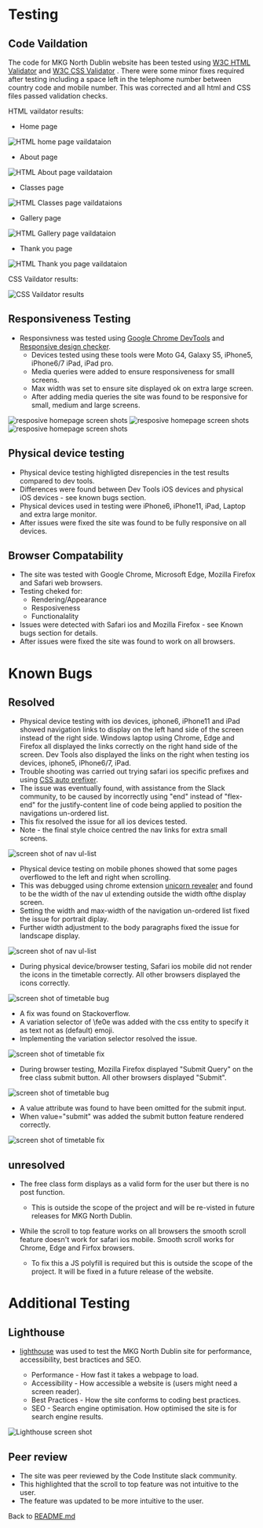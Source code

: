 # Testing

## Code Vaildation
The code for MKG North Dublin website has been tested using [W3C HTML Validator](https://validator.w3.org/) and [W3C CSS Validator](https://jigsaw.w3.org/css-validator/) . There were some minor fixes required after testing including a space left in the telephome number between country code and mobile number. This was corrected and all html and CSS files passed validation checks.

HTML vaildator results:

- Home page 

![HTML home page vaildataion](/docs/readme-images/html-validator.png)

 - About page

 ![HTML About page vaildataion](/docs/readme-images/html-validator.png)

 - Classes page

 ![HTML Classes page vaildataions](/docs/readme-images/html-validator.png)

 - Gallery page

 ![HTML Gallery page vaildataion](/docs/readme-images/html-validator.png)

 - Thank you page

 ![HTML Thank you page vaildataion](/docs/readme-images/html-validator.png)



 CSS Vaildator results:

 ![CSS Vaildator results](/docs/readme-images/css-validator.png)


 ## Responsiveness Testing
- Responsivness was tested using [Google Chrome DevTools](https://developer.chrome.com/docs/devtools/) and [Responsive design checker](https://responsivedesignchecker.com/). 
    - Devices tested using these tools were Moto G4, Galaxy S5, iPhone5, iPhone6/7 iPad, iPad pro.
    - Media queries were added to ensure responsiveness for smalll screens. 
    - Max width was set to ensure site displayed ok on extra large screen.
    - After adding media queries the site was found to be responsive for small, medium and large screens.

![resposive homepage screen shots](/docs/readme-images/ipad.png)
 ![resposive homepage screen shots](/docs/readme-images/iphone6.png)
 ![resposive homepage screen shots](/docs/readme-images/motog4.png)

    

## Physical device testing
  - Physical device testing highligted disrepencies in the test results compared to dev tools. 
  - Differences were found between Dev Tools iOS devices and physical iOS devices - see known bugs section.
  - Physical devices used in testing were iPhone6, iPhone11, iPad, Laptop and extra large monitor.
  - After issues were fixed the site was found to be fully responsive on all devices.


## Browser Compatability
- The site was tested with Google Chrome, Microsoft Edge, Mozilla Firefox and Safari web browsers. 
- Testing cheked for:
    - Rendering/Appearance
    - Resposiveness
    - Functionalality 
- Issues were detected with Safari ios and Mozilla Firefox - see Known bugs section for details. 
- After issues were fixed the site was found to work on all browsers. 


# Known Bugs

## Resolved
- Physical device testing with ios devices, iphone6, iPhone11 and iPad showed navigation links to display on the left hand side of the screen instead of the right side. Windows laptop using Chrome, Edge and Firefox all displayed the links correctly on the right hand side of the screen. Dev Tools also displayed the links on the right when testing ios devices, iphone5, iPhone6/7, iPad. 
- Trouble shooting was carried out trying safari ios specific prefixes and using [CSS auto prefixer](https://autoprefixer.github.io/). 
- The issue was eventually found, with assistance from the Slack community, to be caused by incorrectly using "end" instead of "flex-end" for the justify-content line of code being applied to position the navigations un-ordered list. 
- This fix resolved the issue for all ios devices tested.
- Note - the final style choice centred the nav links for extra small screens.

![screen shot of nav ul-list](docs/readme-images/nav-list.png)

- Physical device testing on mobile phones showed that some pages overflowed to the left and right when scrolling. 
- This was debugged using chrome extension [unicorn revealer](https://chrome.google.com/webstore/detail/unicorn-revealer/lmlkphhdlngaicolpmaakfmhplagoaln?hl=en-GB) and found to be the width of the nav ul extending outside the width ofthe display screen. 
- Setting the width and max-width of the navigation un-ordered list fixed the issue for portrait diplay.
- Further width adjustment to the body paragraphs fixed the issue for landscape display.

![screen shot of nav ul-list](docs/readme-images/nav-list.png)


- During physical device/browser testing, Safari ios mobile did not render the icons in the timetable correctly. All other browsers displayed the icons correctly.

![screen shot of timetable bug](docs/readme-images/timetable-bug-new.png)


- A fix was found on Stackoverflow. 
- A variation selector of \fe0e was added with the css entity to specify it as text not as (default) emoji. 
- Implementing the variation selector resolved the issue.

![screen shot of timetable fix](docs/readme-images/timetable-fix-new.png)


- During browser testing, Mozilla Firefox displayed "Submit Query" on the free class submit button. All other browsers displayed "Submit".


![screen shot of timetable bug](docs/readme-images/firefox-submit-query.png)


- A value attribute was found to have been omitted for the submit input. 
- When value="submit" was added the submit button feature rendered correctly.

![screen shot of timetable fix](docs/readme-images/firefox-submit-fix.png)


## unresolved
- The free class form displays as a valid form for the user but there is no post function. 
    - This is outside the scope of the project and will be re-visted in future releases for MKG North Dublin.

- While the scroll to top feature works on all browsers the smooth scroll feature doesn't work for safari ios mobile. Smooth scroll works for Chrome, Edge and Firfox browsers.
    - To fix this a JS polyfill is required but this is outside the scope of the project. It will be fixed in a future release of the website.

# Additional Testing

## Lighthouse
- [lighthouse](https://developers.google.com/web/tools/lighthouse) was used to test the MKG North Dublin site for performance, accessibility, best bractices and SEO.

    - Performance - How fast it takes a webpage to load.
    - Accessibility - How accessible a website is (users might need a screen reader).
    - Best Practices - How the site conforms to coding best practices.
    - SEO - Search engine optimisation. How optimised the site is for search engine results.


![Lighthouse screen shot](/docs/readme-images/lighthouse.png)

## Peer review
- The site was peer reviewed by the Code Institute slack community. 
- This highlighted that the scroll to top feature was not intuitive to the user. 
- The feature was updated to be more intuitive to the user.

Back to [README.md](README.md)